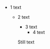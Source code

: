 - 1 <span data-source-line="0" class="source-line list-item-line" style="margin:0;"></span>
    text
  - 2 <span data-source-line="2" class="source-line list-item-line" style="margin:0;"></span>
      text
    - 3 <span data-source-line="4" class="source-line list-item-line" style="margin:0;"></span>
        text
      - 4 <span data-source-line="6" class="source-line list-item-line" style="margin:0;"></span>
          text

    Still text


<p data-source-line="10" class="source-line empty-line final-line" style="margin:0;"></p>


